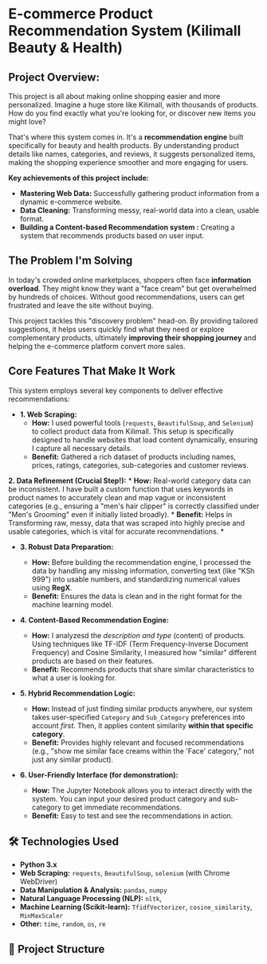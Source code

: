 # E-commerce Product Recommendation System (Kilimall Beauty & Health)

## Project Overview:

This project is all about making online shopping easier and more personalized. Imagine a huge store like Kilimall, with thousands of products. How do you find exactly what you're looking for, or discover new items you might love?

That's where this system comes in. It's a **recommendation engine** built specifically for beauty and health products. By understanding product details like names, categories, and reviews, it suggests personalized items, making the shopping experience smoother and more engaging for users.

**Key achievements of this project include:**
* **Mastering Web Data:** Successfully gathering product information from a dynamic e-commerce website.
* **Data Cleaning:** Transforming messy, real-world data into a clean, usable format.
* **Building a Content-based Recommendation system :** Creating a system that recommends products based on user input.

## The Problem I'm Solving

In today's crowded online marketplaces, shoppers often face **information overload**. They might know they want a "face cream" but get overwhelmed by hundreds of choices. Without good recommendations, users can get frustrated and leave the site without buying.

This project tackles this "discovery problem" head-on. By providing tailored suggestions, it helps users quickly find what they need or explore complementary products, ultimately **improving their shopping journey** and helping the e-commerce platform convert more sales.

## Core Features That Make It Work

This system employs several key components to deliver effective recommendations:

* **1. Web Scraping:**
    * **How:** I used powerful tools (`requests`, `BeautifulSoup`, and `Selenium`) to collect product data from Kilimall. This setup is specifically designed to handle websites that load content dynamically, ensuring I capture all necessary details.
    * **Benefit:** Gathered a rich dataset of products including names, prices, ratings, categories, sub-categories and customer reviews.

**2. Data Refinement (Crucial Step!):**
    * **How:** Real-world category data can be inconsistent. I have built a custom function that uses keywords in product names to accurately clean and map vague or inconsistent categories (e.g., ensuring a "men's hair clipper" is correctly classified under "Men's Grooming" even if initially listed broadly).
    * **Benefit:** Helps in  Transforming raw, messy, data that was scraped into highly precise and usable categories, which is vital for accurate recommendations.
    * 

* **3. Robust Data Preparation:**
    * **How:** Before building the recommendation engine, I processed the data by handling any missing information, converting text (like "KSh 999") into usable numbers, and standardizing numerical values using **RegX**.
    * **Benefit:** Ensures the data is clean and in the right format for the machine learning model.

* **4. Content-Based Recommendation Engine:**
    * **How:** I analyzesd the *description and type* (content) of products. Using techniques like TF-IDF (Term Frequency-Inverse Document Frequency) and Cosine Similarity, I measured how "similar" different products are based on their features.
    * **Benefit:** Recommends products that share similar characteristics to what a user is looking for.

* **5. Hybrid Recommendation Logic:**
    * **How:** Instead of just finding similar products anywhere, our system takes user-specified `Category` and `Sub_Category` preferences into account *first*. Then, it applies content similarity **within that specific category**.
    * **Benefit:** Provides highly relevant and focused recommendations (e.g., "show me similar face creams within the 'Face' category," not just any similar product).

* **6. User-Friendly Interface (for demonstration):**
    * **How:** The Jupyter Notebook allows you to interact directly with the system. You can input your desired product category and sub-category to get immediate recommendations.
    * **Benefit:** Easy to test and see the recommendations in action.

## 🛠 Technologies Used

* **Python 3.x**
* **Web Scraping:** `requests`, `BeautifulSoup`, `selenium` (with Chrome WebDriver)
* **Data Manipulation & Analysis:** `pandas`, `numpy`
* **Natural Language Processing (NLP):** `nltk`, 
* **Machine Learning (Scikit-learn):** `TfidfVectorizer`, `cosine_similarity`, `MinMaxScaler`
* **Other:** `time`, `random`, `os`, `re`

## 📂 Project Structure

